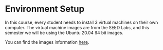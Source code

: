 # Environment Setup

In this course, every student needs to install 3 virtual machines on their own computer. The virtual machine images are from the SEED Labs, and this semester we will be using the Ubuntu 20.04 64 bit images.

You can find the images information [here](https://seedsecuritylabs.org/labsetup.html).
